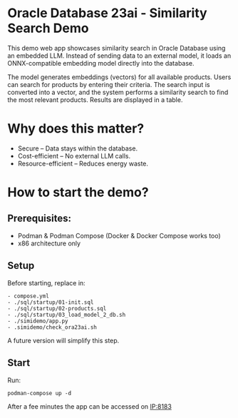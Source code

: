 # Oracle Database 23ai - Similarity Search Demo

This demo web app showcases similarity search in Oracle Database using an embedded LLM. Instead of sending data to an external model, it loads an ONNX-compatible embedding model directly into the database.

The model generates embeddings (vectors) for all available products. Users can search for products by entering their criteria. The search input is converted into a vector, and the system performs a similarity search to find the most relevant products. Results are displayed in a table.


# Why does this matter?

- Secure – Data stays within the database.
- Cost-efficient – No external LLM calls.
- Resource-efficient – Reduces energy waste.


# How to start the demo?

## Prerequisites:
- Podman & Podman Compose (Docker & Docker Compose works too)
- x86 architecture only


## Setup
Before starting, replace <password> in:

```
- compose.yml
- ./sql/startup/01-init.sql
- ./sql/startup/02-products.sql
- ./sql/startup/03_load_model_2_db.sh
- ./simidemo/app.py
- .simidemo/check_ora23ai.sh
```

A future version will simplify this step.

## Start
Run:

```podman-compose up -d```


After a fee minutes the app can be accessed on <IP:8183>
